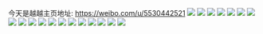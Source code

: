 今天是越越主页地址: https://weibo.com/u/5530442521 
![](https://wx4.sinaimg.cn/mw2000/0062haJPgy1h8ulwiccc0j32c0340qv7.jpg) 
![](https://wx4.sinaimg.cn/mw2000/0062haJPgy1h8ulwlxvbqj32c03401l0.jpg) 
![](https://wx4.sinaimg.cn/mw2000/0062haJPgy1h8ulwp9sojj320b2wde83.jpg) 
![](https://wx4.sinaimg.cn/mw2000/0062haJPgy1h8ulwsa5p0j320q2tae83.jpg) 
![](https://wx4.sinaimg.cn/mw2000/0062haJPgy1h8l5mx5xuyj32c0340qv6.jpg) 
![](https://wx4.sinaimg.cn/mw2000/0062haJPgy1h8hpmcoxzdj32c03401l1.jpg) 
![](https://wx4.sinaimg.cn/mw2000/0062haJPgy1h8hpmf9ea7j32a723n7wj.jpg) 
![](https://wx4.sinaimg.cn/mw2000/0062haJPgy1h87092krihj32c03401l0.jpg) 
![](https://wx4.sinaimg.cn/mw2000/0062haJPgy1h8709a41x2j32c0340qv9.jpg) 
![](https://wx4.sinaimg.cn/mw2000/0062haJPgy1h7wlrwauy2j32c03404qr.jpg) 
![](https://wx4.sinaimg.cn/mw2000/0062haJPgy1h7wlpbe2kaj32bx35shdu.jpg) 
![](https://wx4.sinaimg.cn/mw2000/0062haJPgy1h77i0w9o41j311x1kwkjl.jpg) 
![](https://wx4.sinaimg.cn/mw2000/0062haJPgy1h77i0se311j311x1kwu0x.jpg) 
![](https://wx4.sinaimg.cn/mw2000/0062haJPgy1h77i0uidarj311x1kwqv5.jpg) 
![](https://wx4.sinaimg.cn/mw2000/0062haJPgy1h77i0q6q7cj32c0340e83.jpg) 
![](https://wx4.sinaimg.cn/mw2000/0062haJPgy1h77i131x7ej32c03404qr.jpg) 
![](https://wx4.sinaimg.cn/mw2000/0062haJPgy1h7in8fzqohj327635s4qr.jpg) 
![](https://wx4.sinaimg.cn/mw2000/0062haJPgy1h77i197vynj32702xcx6q.jpg) 
![](https://wx4.sinaimg.cn/mw2000/0062haJPgy1h77i167yqjj33402c07ao.jpg) 
